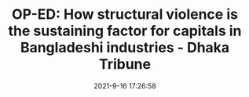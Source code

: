 ---
"title": "OP-ED: How structural violence is the sustaining factor for capitals in Bangladeshi industries - Dhaka Tribune"
"date": "2021-9-16 17:26:58"
"feed_name": "GOOGLENEWSINDUSTRIAL"
"feed_website": "https://news.google.com/search?q=industrial%2Bincident&hl=en-US&gl=US&ceid=US:en"
"feed_rss": "https://news.google.com/rss/search?q=industrial%2Bincident&hl=en-US&gl=US&ceid=US:en"
"link": "https://www.dhakatribune.com/business/2021/09/16/op-ed-how-structural-violence-is-the-sustaining-factor-for-capitals-in-bangladeshi-industries"
"file": "_posts/2021-1-1-0abcc9bc0562390868c713af7aca9a2146f62ed1.md"
"accident": "0"
"drilling": "0"
"dead": "0"
"injured": "0"
---